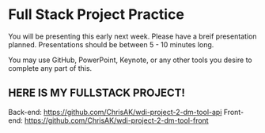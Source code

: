# Full Stack Project Practice

You will be presenting this early next week.  Please have a breif presentation
planned.  Presentations should be between 5 - 10 minutes long.

You may use GitHub, PowerPoint, Keynote, or any other tools you desire to
complete any part of this.

## HERE IS MY FULLSTACK PROJECT!

Back-end: https://github.com/ChrisAK/wdi-project-2-dm-tool-api
Front-end: https://github.com/ChrisAK/wdi-project-2-dm-tool-front
